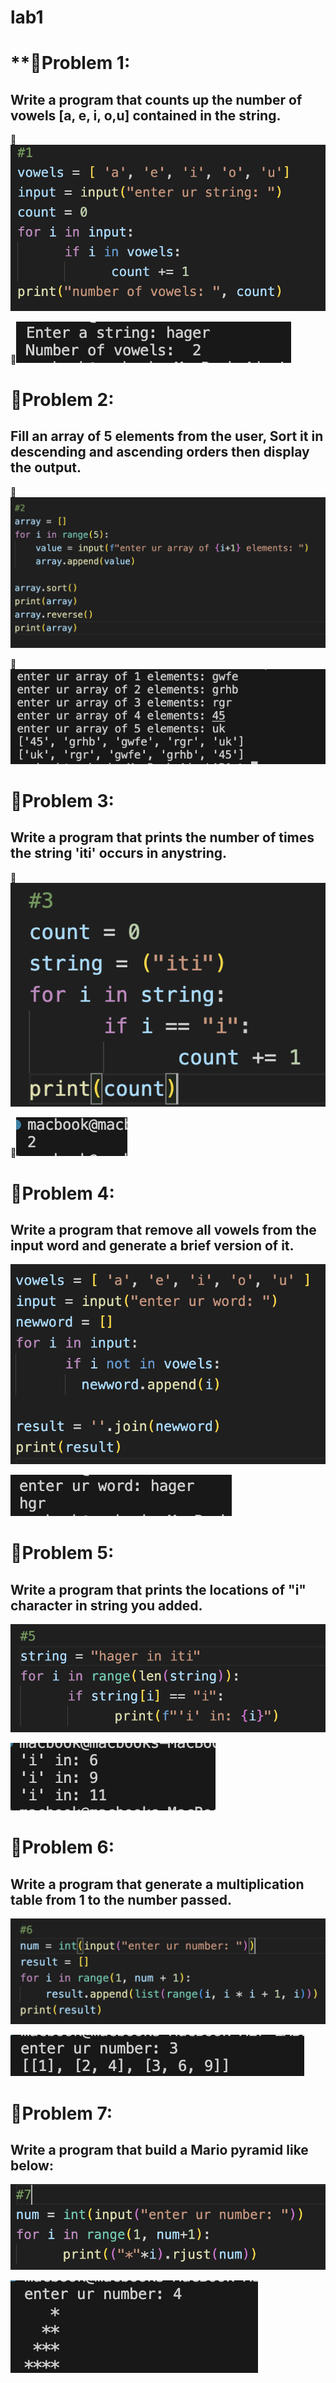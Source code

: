 # lab1 #
# **📌Problem 1:
## Write a program that counts up the number of vowels [a, e, i, o,u] contained in the string.

📸![Alt text](assets/pic1.png)

📸![Alt text](assets/pic2.png)

# **📌Problem 2:**
## Fill an array of 5 elements from the user, Sort it in descending and ascending orders then display the output.


📸![Alt text](assets/pic3.png)

📸![Alt text](assets/pic4.png)

# **📌Problem 3:**
## Write a program that prints the number of times the string 'iti' occurs in anystring.

📸![Alt text](assets/pic5.png)

📸![Alt text](assets/pic6.png)


# **📌Problem 4:**

## Write a program that remove all vowels from the input word and generate a brief version of it.

![Alt text](assets/pic7.png)

![Alt text](assets/pic8.png)


# **📌Problem 5:**

## Write a program that prints the locations of "i" character in string you added.

![Alt text](assets/pic9.png)

![Alt text](assets/pic10.png)


# **📌Problem 6:**

## Write a program that generate a multiplication table from 1 to the number passed.

![Alt text](assets/pic11.png)

![Alt text](assets/pic12.png)

# **📌Problem 7:**

## Write a program that build a Mario pyramid like below:

![Alt text](assets/13.png)

![Alt text](assets/pic14.png)
